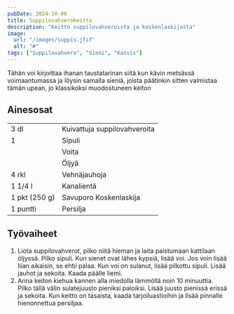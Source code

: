 ```yaml
---
pubDate: 2024-10-06
title: Suppilovahverokeitto
description: "Keitto suppilovahveroista ja koskenlaskijasta"
image:
  url: "/images/suppis.jfif"
  alt: "#"
tags: ["Suppilovahvero", "Sieni", "Kasvis"]
---
```


Tähän voi kirjoittaa ihanan taustatarinan siitä kun kävin metsässä voimaantumassa ja löysin samalla sieniä, joista päätinkin sitten valmistaa tämän upean, jo klassikoksi muodostuneen keiton

## Ainesosat
|||
---|---
3 dl|Kuivattuja suppilovahveroita
1|Sipuli
||Voita
||Öljyä
4 rkl|Vehnäjauhoja
1 1/4 l|Kanalientä
1 pkt (250 g)|Savuporo Koskenlaskija
1 puntti|Persilja

## Työvaiheet

1. Liota suppilovahverot, pilko niitä hieman ja laita paistumaan kattilaan öljyssä. Pilko sipuli. Kun sienet ovat lähes kypsiä, lisää voi. Jos voin lisää liian aikaisin, se ehtii palaa. Kun voi on sulanut, lisää pilkottu sipuli. Lisää jauhot ja sekoita. Kaada päälle liemi.
2. Anna keiton kiehua kannen alla miedolla lämmöllä noin 10 minuuttia. Pilko tällä välin sulatejuusto pieniksi paloiksi. Lisää juusto pienissä erissä ja sekoita. Kun keitto on tasaista, kaada tarjoiluastioihin ja lisää pinnalle hienonnettua persiljaa.